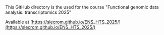 This GitHub directory is the used for the course "Functional genomic data analysis: transcriptomics 2025"

Available at [https://slecrom.github.io/ENS_HTS_2025/](https://slecrom.github.io/ENS_HTS_2025/)

